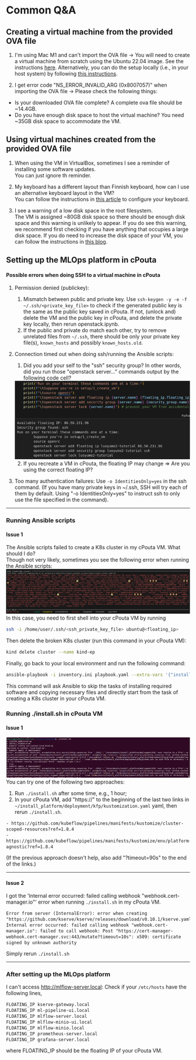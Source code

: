 # Common Q&A

## Creating a virtual machine from the provided OVA file
1. I'm using Mac M1 and can't import the OVA file -> You will need to create a virtual machine from scratch using the Ubuntu 22.04 image. See the instructions [here](./building_local_vm.md). Alternatively, you can do the setup locally (i.e., in your host system) by following [this instructions](./preparation_without_vm.md).

1. I get error code "NS_ERROR_INVALID_ARG (0x8007057)" when importing the OVA file -> Please check the following things: 
- Is your downloaded OVA file complete? A complete ova file should be ~14.4GB.
- Do you have enough disk space to host the virtual machine? You need ~35GB disk space to accommodate the VM. 

## Using virtual machines created from the provided OVA file
1. When using the VM in VirtualBox, sometimes I see a reminder of installing some software updates. <br />
You can just ignore th reminder. 

1. My keyboard has a different layout than Finnish keyboard, how can I use an alternative keyboard layout in the VM? <br />
You can follow the instructions in [this article](https://help.ubuntu.com/stable/ubuntu-help/keyboard-layouts.html.en) to configure your keyboard. 

1. I see a warning of a low disk space in the root filesystem. <br />
The VM is assigned ~80GB disk space so there should be enough disk space and this warning is unlikely to appear. If you do see this warning, we recommend first checking if you have anything that occupies a large disk space. If you do need to increase the disk space of your VM, you can follow the instructions in [this blog](https://blog.surges.eu/virtualbox-how-to-solve-the-issue-with-low-disk-space/).

## Setting up the MLOps platform in cPouta
#### Possible errors when doing SSH to a virtual machine in cPouta
1. Permission denied (publickey): 
    1. Mismatch between public and private key. Use `ssh-keygen -y -e -f ~/.ssh/<private_key_file>` to check if the generated public key is the same as the public key saved in cPouta. If not, (unlock and) delete the VM and the public key in cPouta, and delete the private key locally, then rerun openstack.ipynb. 
    1. If the public and private do match each other, try to remove unrelated files from `~/.ssh`, there should be only your private key file(s), `known_hosts` and possibly `known_hosts.old`. 
2. Connection timed out when doing ssh/running the Ansible scripts: 
    1. Did you add your self to the "ssh" security group? In other words, did you run those "openstack server..." commands output by the following code cell?
    <img src="./images/output-openstack-commands.png" />
    
    2. If you recreate a VM in cPouta, the floating IP may change => Are you using the correct floating IP?
3. Too many authentication failures: Use `-o IdentitiesOnly=yes` in the ssh command. (If you have many private keys in ~/.ssh, SSH will try each of them by default. Using "-o IdentitiesOnly=yes" to instruct ssh to only use the file specified in the command). 
---
### Running Ansible scripts
#### Issue 1
The Ansible scripts failed to create a K8s cluster in my cPouta VM. What should I do? <br />
Though not very likely, sometimes you see the following error when running the Ansible scripts:
<img src="./images/failed-ansible-task.png" />
In this case, you need to first shell into your cPouta VM by running
```bash
ssh -i /home/user/.ssh/<ssh_private_key_file> ubuntu@<floating_ip>
```
Then delete the broken K8s cluster (run this command in your cPouta VM):
```bash
kind delete cluster --name kind-ep
```
Finally, go back to your local environment and run the following command:
```bash
ansible-playbook -i inventory.ini playbook.yaml --extra-vars '{"install_tools":false,"copy_files":false}'
```
This command will ask Ansible to skip the tasks of installing required software and copying necessary files and directly start from the task of creating a K8s cluster in your cPouta VM. 

### Running ./install.sh in cPouta VM
#### Issue 1
<img src="./images/kustomization-timeout.png"/>
You can try one of the following two approaches: 

1. Run `./install.sh` after some time, e.g., 1 hour; 
1. In your cPouta VM, add "https://" to the beginning of the last two links in `~/install_platform/deployment/kfp/kustomization.yaml` yaml, then rerun `./install.sh`.
```text
- https://github.com/kubeflow/pipelines/manifests/kustomize/cluster-scoped-resources?ref=1.8.4
- https://github.com/kubeflow/pipelines/manifests/kustomize/env/platform-agnostic?ref=1.8.4
``` 
(If the previous approach doesn't help, also add "?timeout=90s" to the end of the links.)

---

#### Issue 2
I got the 'Internal error occurred: failed calling webhook "webhook.cert-manager.io"' error when running `./install.sh` in my cPouta VM. 
```text
Error from server (InternalError): error when creating "https://github.com/kserve/kserve/releases/download/v0.10.1/kserve.yaml": Internal error occurred: failed calling webhook "webhook.cert-manager.io": failed to call webhook: Post "https://cert-manager-webhook.cert-manager.svc:443/mutate?timeout=10s": x509: certificate signed by unknown authority
```
Simply rerun `./install.sh`

---

### After setting up the MLOps platform
I can't access http://mlflow-server.local: Check if your `/etc/hosts`
have the following lines,
```
FLOATING_IP kserve-gateway.local
FLOATING_IP ml-pipeline-ui.local
FLOATING_IP mlflow-server.local
FLOATING_IP mlflow-minio-ui.local
FLOATING_IP mlflow-minio.local
FLOATING_IP prometheus-server.local
FLOATING_IP grafana-server.local
```
where FLOATING_IP should be the floating IP of your cPouta VM. 



